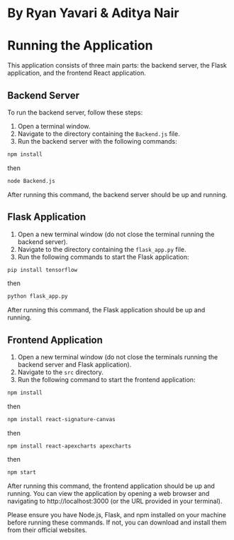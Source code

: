 # By Ryan Yavari & Aditya Nair




# Running the Application

This application consists of three main parts: the backend server, the Flask application, and the frontend React application.

## Backend Server

To run the backend server, follow these steps:

1. Open a terminal window.
2. Navigate to the directory containing the `Backend.js` file.
4. Run the backend server with the following commands:
```bash
npm install
```
then
```bash
node Backend.js
```

After running this command, the backend server should be up and running.

## Flask Application

1. Open a new terminal window (do not close the terminal running the backend server).
2. Navigate to the directory containing the `flask_app.py` file.
3. Run the following commands to start the Flask application:
```bash
pip install tensorflow
```
then
```bash
python flask_app.py
```

After running this command, the Flask application should be up and running.

## Frontend Application

1. Open a new terminal window (do not close the terminals running the backend server and Flask application).
2. Navigate to the `src` directory.
3. Run the following command to start the frontend application:
```bash
npm install
```
then
```bash
npm install react-signature-canvas
```
then
```
npm install react-apexcharts apexcharts
```
then
```bash
npm start
```

After running this command, the frontend application should be up and running. You can view the application by opening a web browser and navigating to http://localhost:3000 (or the URL provided in your terminal).

Please ensure you have Node.js, Flask, and npm installed on your machine before running these commands. If not, you can download and install them from their official websites.
